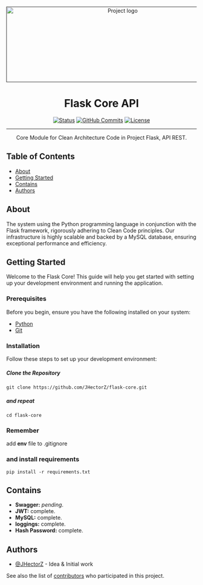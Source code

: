 <p align="center">
  <a href="" rel="noopener">
 <img width=600px height=200px src="https://flask.palletsprojects.com/en/3.0.x/_images/flask-horizontal.png" alt="Project logo"></a>
</p>

<h1 align="center">Flask Core API</h1>

<div align="center">

[![Status](https://img.shields.io/badge/status-active-success.svg)]()
[![GitHub Commits](https://img.shields.io/github/commit-activity/t/JHectorZ/flask-core)](https://github.com/JHectorZ/flask-core/commits)
[![License](https://img.shields.io/badge/license-MIT-blue.svg)](/LICENSE)

</div>

---

<p align="center"> Core Module for Clean Architecture Code in Project Flask, API REST.
    <br> 
</p>

## Table of Contents

- [About](#about)
- [Getting Started](#getting_started)
- [Contains](#contains)
- [Authors](#authors)

## About <a name = "about"></a>

The system using the Python programming language in conjunction with the Flask framework, rigorously adhering to Clean Code principles. Our infrastructure is highly scalable and backed by a MySQL database, ensuring exceptional performance and efficiency.

## Getting Started

Welcome to the Flask Core! This guide will help you get started with setting up your development environment and running the application.

### Prerequisites

Before you begin, ensure you have the following installed on your system:

- [Python](https://www.python.org/downloads/)
- [Git](https://git-scm.com/downloads)

### Installation

Follow these steps to set up your development environment:

##### Clone the Repository

```
git clone https://github.com/JHectorZ/flask-core.git
```
##### and repeat
```
cd flask-core
```

### Remember  
add **env** file to .gitignore


### and install requirements
```
pip install -r requirements.txt
```

## Contains <a name = "contains"></a>

- **Swagger:** *pending*.
- **JWT:** complete.
- **MySQL:**  complete.
- **loggings:**  complete.
- **Hash Password:** complete.


## Authors <a name = "authors"></a>

- [@JHectorZ](https://github.com/JHectorZ) - Idea & Initial work

See also the list of [contributors](https://github.com/JHectorZ/flask-core/contributors) who participated in this project.
